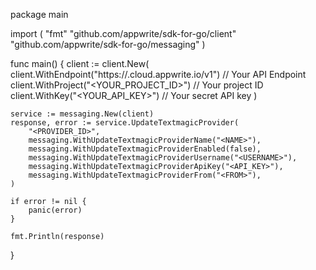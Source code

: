 package main

import (
    "fmt"
    "github.com/appwrite/sdk-for-go/client"
    "github.com/appwrite/sdk-for-go/messaging"
)

func main() {
    client := client.New(
        client.WithEndpoint("https://<REGION>.cloud.appwrite.io/v1") // Your API Endpoint
        client.WithProject("<YOUR_PROJECT_ID>") // Your project ID
        client.WithKey("<YOUR_API_KEY>") // Your secret API key
    )

    service := messaging.New(client)
    response, error := service.UpdateTextmagicProvider(
        "<PROVIDER_ID>",
        messaging.WithUpdateTextmagicProviderName("<NAME>"),
        messaging.WithUpdateTextmagicProviderEnabled(false),
        messaging.WithUpdateTextmagicProviderUsername("<USERNAME>"),
        messaging.WithUpdateTextmagicProviderApiKey("<API_KEY>"),
        messaging.WithUpdateTextmagicProviderFrom("<FROM>"),
    )

    if error != nil {
        panic(error)
    }

    fmt.Println(response)
}
